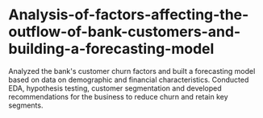# Analysis-of-factors-affecting-the-outflow-of-bank-customers-and-building-a-forecasting-model
Analyzed the bank's customer churn factors and built a forecasting model based on data on demographic and financial characteristics. Conducted EDA, hypothesis testing, customer segmentation and developed recommendations for the business to reduce churn and retain key segments.
